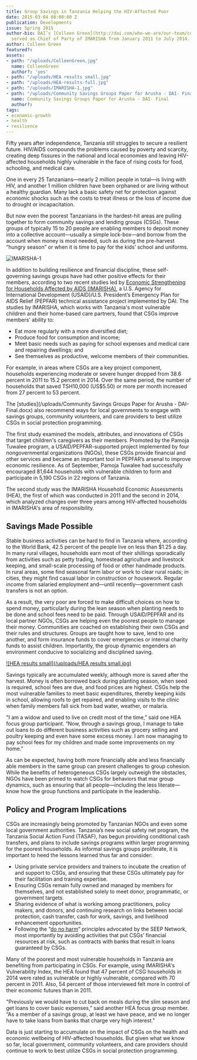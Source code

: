 ```yaml
---
title: Group Savings in Tanzania Helping the HIV-Affected Poor
date: 2015-03-04 08:00:00 Z
publication: Developments
issue: Spring 2015
author-bio: DAI’s [Colleen Green](http://dai.com/who-we-are/our-team/colleen-green)
  served as Chief of Party of IMARISHA from January 2011 to July 2014.
author: Colleen Green
featured?: 
assets:
- path: "/uploads/ColleenGreen.jpg"
  name: ColleenGreen
  author?: 'yes'
- path: "/uploads/HEA results small.jpg"
- path: "/uploads/HEA-results-full.jpg"
- path: "/uploads/IMARISHA-1.jpg"
- path: "/uploads/Community Savings Groups Paper for Arusha - DAI- Final.docx"
  name: Community Savings Groups Paper for Arusha - DAI- Final
  author?: 
tags:
- economic-growth
- health
- resilience
---
```


Fifty years after independence, Tanzania still struggles to secure a resilient future. HIV/AIDS compounds the problems caused by poverty and scarcity, creating deep fissures in the national and local economies and leaving HIV-affected households highly vulnerable in the face of rising costs for food, schooling, and medical care.



One in every 25 Tanzanians—nearly 2 million people in total—is living with HIV, and another 1 million children have been orphaned or are living without a healthy guardian. Many lack a basic safety net for protection against economic shocks such as the costs to treat illness or the loss of income due to drought or incapacitation.

But now even the poorest Tanzanians in the hardest-hit areas are pulling together to form community savings and lending groups (CSGs). These groups of typically 15 to 20 people are enabling members to deposit money into a collective account—usually a simple lock-box—and borrow from the account when money is most needed, such as during the pre-harvest “hungry season” or when it is time to pay for the kids’ school and uniforms.

![IMARISHA-1](/uploads/IMARISHA-1.jpg) 

In addition to building resilience and financial discipline, these self-governing savings groups have had other positive effects for their members, according to two recent studies led by [Economic Strengthening for Households Affected by AIDS (IMARISHA)](http://dai.com/our-work/projects/tanzania%E2%80%94economic-strenghthening-households-affected-aids-imarisha), a U.S. Agency for International Development (USAID)/U.S. President’s Emergency Plan for AIDS Relief (PEPFAR) technical assistance project implemented by DAI. The studies by IMARISHA, which works with Tanzania's most vulnerable children and their home-based care partners, found that CSGs improve members' ability to:

* Eat more regularly with a more diversified diet;
* Produce food for consumption and income;
* Meet basic needs such as paying for school expenses and medical care and  repairing dwellings; and 
* See themselves as productive, welcome members of their communities. 

For example, in areas where CSGs are a key project component, households experiencing moderate or severe hunger dropped from 38.6 percent in 2011 to 15.2 percent in 2014. Over the same period, the number of households that saved TSH10,000 (US$5.50) or more per month increased from 27 percent to 53 percent.

The [studies](/uploads/Community Savings Groups Paper for Arusha - DAI- Final.docx) also recommend ways for local governments to engage with savings groups, community volunteers, and care providers to best utilize CSGs in social protection programming.

The first study examined the models, attributes, and innovations of CSGs that target children's caregivers as their members. Promoted by the Pamoja Tuwalee program, a USAID/PEPFAR-supported project implemented by four nongovernmental organizations (NGOs), these CSGs provide financial and other services and became an important tool in PEPFAR’s arsenal to improve economic resilience. As of September, Pamoja Tuwalee had successfully encouraged 81,644 households with vulnerable children to form and participate in 5,190 CSGs in 22 regions of Tanzania.

The second study was the IMARISHA Household Economic Assessments (HEA), the first of which was conducted in 2011 and the second in 2014, which analyzed changes over three years among HIV-affected households in IMARISHA's area of responsibility.

## Savings Made Possible

Stable business activities can be hard to find in Tanzania where, according to the World Bank, 42.5 percent of  the people live on less than $1.25 a day. In many rural villages, households earn most of their shillings sporadically from activities such as petty trading, homestead agriculture and livestock keeping, and small-scale processing of food or other handmade products. In rural areas, some find seasonal farm labor or work to clear rural roads; in cities, they might find casual labor in construction or housework. Regular income from salaried employment and—until recently—government cash transfers is not an option.

As a result, the very poor are forced to make difficult choices on how to spend money, particularly during the lean season when planting needs to be done and school fees need to be paid. Through USAID/PEPFAR and its local partner NGOs, CSGs are helping even the poorest people to manage their money. Communities are coached on establishing their own CSGs and their rules and structures. Groups are taught how to save, lend to one another, and form insurance funds to cover emergencies or internal charity funds to assist children. Importantly, the group dynamic engenders an environment conducive to socializing and disciplined saving.

[![HEA results small](/uploads/HEA results small.jpg)](https://siteleaf-cdn.s3.amazonaws.com/538894625dde222df7000072/assets/54cbdb4b5dde2240fd000834.jpg?AWSAccessKeyId=AKIAI2QYAGBXKTUSU2MA&Signature=Y2Wn%2F3Ji9Esdn6Swc6fOYAZzfZQ%3D&Expires=1422649536) 

Savings typically are accumulated weekly, although more is saved after the harvest. Money is often borrowed back during planting season, when seed is required, school fees are due, and food prices are highest. CSGs help the most vulnerable families to meet basic expenditures, thereby keeping kids in school, allowing roofs to get repaired, and enabling visits to the clinic when family members fall sick from bad water, weather, or malaria.

"I am a widow and used to live on credit most of the time,” said one HEA focus group participant. “Now, through a savings group, I manage to take out loans to do different business activities such as grocery selling and poultry keeping and even have some excess money. I am now managing to pay school fees for my children and made some improvements on my home."

As can be expected, having both more financially able and less financially able members in the same group can present challenges to group cohesion. While the benefits of heterogeneous CSGs largely outweigh the obstacles, NGOs have been primed to watch CSGs for behaviors that mar group dynamics, such as ensuring that all people—including the less literate—know how the group functions and participate in the leadership.

## Policy and Program Implications

CSGs are increasingly being promoted by Tanzanian NGOs and even some local government authorities. Tanzania’s new social safety net program, the Tanzania Social Action Fund (TASAF), has begun providing conditional cash transfers, and plans to include savings programs within larger programming for the poorest households. As informal savings groups proliferate, it is important to heed the lessons learned thus far and consider:
* Using private service providers and trainers to incubate the creation of and support to CSGs, and ensuring that these CSGs ultimately pay for their facilitation and training expertise.
* Ensuring CSGs remain fully owned and managed by members for themselves, and not established solely to meet donor, programmatic, or government targets. 
* Sharing evidence of what is working among practitioners, policy makers, and donors, and continuing research on links between social protection, cash transfer, cash for work, savings, and livelihood enhancement opportunities.
* Following the “[do no harm](http://seeplearning.org/donoharm/)” principles advocated by the SEEP Network, most importantly by avoiding activities that put CSGs’ financial resources at risk, such as contracts with banks that result in loans guaranteed by CSGs.

Many of the poorest and most vulnerable households in Tanzania are benefiting from participating in CSGs. For example, using IMARISHA's Vulnerability Index, the HEA found that 47 percent of CSG households in 2014 were rated as vulnerable or highly vulnerable, compared with 70 percent in 2011. Also, 54 percent of those interviewed felt more in control of their economic futures than in 2011.

"Previously we would have to cut back on meals during the slim season and get loans to cover basic expenses,” said another HEA focus group member. “As a member of a savings group, at least we have peace, and we no longer have to take loans from banks that charge very high interest."

Data is just starting to accumulate on the impact of CSGs on the health and economic wellbeing of HIV-affected households. But given what we know so far, local government, community volunteers, and care providers should continue to work to best utilize CSGs in social protection programming.
